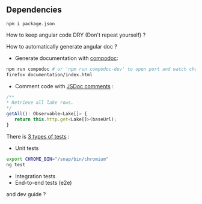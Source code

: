 

## Dependencies

```shell
npm i package.json
```

How to keep angular code DRY (Don't repeat yourself) ? 

How to automatically generate angular doc ?
- Generate documentation with [compodoc](https://compodoc.app):
``` bash
npm run compodoc # or 'npm run compodoc-dev' to open port and watch changes 
firefox documentation/index.html
```
- Comment code with [JSDoc comments](https://compodoc.app/guides/comments.html) :
```javascript
/**
* Retrieve all lake rows. 
*/
getAll(): Observable<Lake[]> {
   return this.http.get<Lake[]>(baseUrl);
}
```

There is [3 types of tests]() :

- Unit tests

```bash
export CHROME_BIN="/snap/bin/chromium"
ng test
```

- Integration tests
- End-to-end tests (e2e)



and dev guide ?

